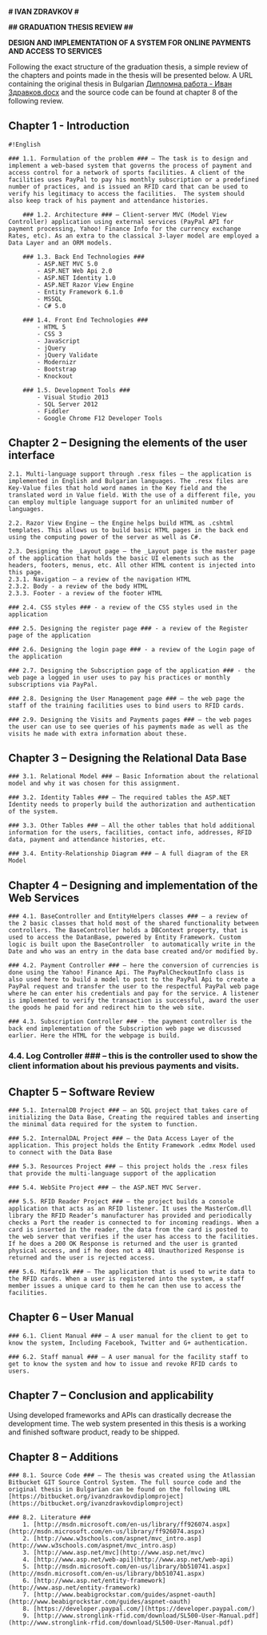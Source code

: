 **# IVAN ZDRAVKOV  #**

**## GRADUATION THESIS REVIEW ##**

**DESIGN AND IMPLEMENTATION OF A SYSTEM FOR ONLINE PAYMENTS AND ACCESS TO SERVICES**

Following the exact structure of the graduation thesis, a simple review of the chapters and points made in the thesis will be presented below. A URL containing the original thesis in Bulgarian [Дипломна работа - Иван Здравков.docx](https://bitbucket.org/ivanzdravkovdiplomproject/diplom-project/src/a65674b14aee1b2be7742553484562b447e7fca8/%D0%94%D0%B8%D0%BF%D0%BB%D0%BE%D0%BC%D0%BD%D0%B0%20%D1%80%D0%B0%D0%B1%D0%BE%D1%82%D0%B0%20-%20%D0%98%D0%B2%D0%B0%D0%BD%20%D0%97%D0%B4%D1%80%D0%B0%D0%B2%D0%BA%D0%BE%D0%B2.docx?at=develop) and the source code can be found at chapter 8 of the following review.

## Chapter 1 - Introduction ##
    
```
#!English

### 1.1. Formulation of the problem ### – The task is to design and implement a web-based system that governs the process of payment and access control for a network of sports facilities. A client of the facilities uses PayPal to pay his monthly subscription or a predefined number of practices, and is issued an RFID card that can be used to verify his legitimacy to access the facilities.  The system should also keep track of his payment and attendance histories.

    ### 1.2. Architecture ### – Client-server MVC (Model View Controller) application using external services (PayPal API for payment processing, Yahoo! Finance Info for the currency exchange Rates, etc). As an extra to the classical 3-layer model are employed a Data Layer and an ORM models.

    ### 1.3. Back End Technologies ### 
        - ASP.NET MVC 5.0
        - ASP.NET Web Api 2.0
        - ASP.NET Identity 1.0
        - ASP.NET Razor View Engine
        - Entity Framework 6.1.0
        - MSSQL
        - C# 5.0

    ### 1.4. Front End Technologies ### 
        - HTML 5
        - CSS 3
        - JavaScript 
        - jQuery
        - jQuery Validate
        - Modernizr
        - Bootstrap
        - Knockout

    ### 1.5. Development Tools ### 
        - Visual Studio 2013
        - SQL Server 2012
        - Fiddler
        - Google Chrome F12 Developer Tools
```


## Chapter 2 – Designing the elements of the user interface ##

    2.1. Multi-language support through .resx files – the application is implemented in English and Bulgarian languages. The .resx files are Key-Value files that hold word names in the Key field and the translated word in Value field. With the use of a different file, you can employ multiple language support for an unlimited number of languages.

    2.2. Razor View Engine – the Engine helps build HTML as .cshtml templates. This allows us to build basic HTML pages in the back end using the computing power of the server as well as C#.

    2.3. Designing the _Layout page – the _Layout page is the master page of the application that holds the basic UI elements such as the headers, footers, menus, etc. All other HTML content is injected into this page.
	2.3.1. Navigation – a review of the navigation HTML 
	2.3.2. Body - a review of the body HTML
	2.3.3. Footer - a review of the footer HTML

    ### 2.4. CSS styles ### - a review of the CSS styles used in the application

    ### 2.5. Designing the register page ### - a review of the Register page of the application

    ### 2.6. Designing the login page ### - a review of the Login page of the application

    ### 2.7. Designing the Subscription page of the application ### - the web page a logged in user uses to pay his practices or monthly subscriptions via PayPal.

    ### 2.8. Designing the User Management page ### – the web page the staff of the training facilities uses to bind users to RFID cards.

    ### 2.9. Designing the Visits and Payments pages ### – the web pages the user can use to see queries of his payments made as well as the visits he made with extra information about these.


## Chapter 3 – Designing the Relational Data Base ##

    ### 3.1. Relational Model ### – Basic Information about the relational model and why it was chosen for this assignment.

    ### 3.2. Identity Tables ### – The required tables the ASP.NET Identity needs to properly build the authorization and authentication of the system.

    ### 3.3. Other Tables ### – All the other tables that hold additional information for the users, facilities, contact info, addresses, RFID data, payment and attendance histories, etc.

    ### 3.4. Entity-Relationship Diagram ### – A full diagram of the ER Model

## Chapter 4 – Designing and implementation of the Web Services ##

    ### 4.1. BaseController and EntityHelpers classes ### – a review of the 2 basic classes that hold most of the shared functionality between controllers. The BaseController holds a DBContext property, that is used to access the DatanBase, powered by Entity Framework. Custom logic is built upon the BaseController  to automatically write in the Date and who was an entry in the data base created and/or modified by. 

    ### 4.2. Payment Controller ### – here the conversion of currencies is done using the Yahoo! Finance Api. The PayPalCheckoutInfo class is also used here to build a model to post to the PayPal Api to create a PayPal request and transfer the user to the respectful PayPal web page where he can enter his credentials and pay for the service. A listener is implemented to verify the transaction is successful, award the user the goods he paid for and redirect him to the web site.

    ### 4.3. Subscription Controller ### - the payment controller is the back end implementation of the Subscription web page we discussed earlier. Here the HTML for the webpage is build. 

   ###  4.4. Log Controller ### – this is the controller used to show the client information about his previous payments and visits.
	

## Chapter 5 – Software Review ## 

    ### 5.1. InternalDB Project ### – an SQL project that takes care of initializing the Data Base, Creating the required tables and inserting the minimal data required for the system to function. 

    ### 5.2. InternalDAL Project ### – the Data Access Layer of the application. This project holds the Entity Framework .edmx Model used to connect with the Data Base

    ### 5.3. Resources Project ### – this project holds the .resx files that provide the multi-language support of the application

    ### 5.4. WebSite Project ### – the ASP.NET MVC Server. 

    ### 5.5. RFID Reader Project ### – the project builds a console application that acts as an RFID listener. It uses the MasterCom.dll library the RFID Reader’s manufacturer has provided and periodically checks a Port the reader is connected to for incoming readings. When a card is inserted in the reader, the data from the card is posted to the web server that verifies if the user has access to the facilities. If he does a 200 OK Response is returned and the user is granted physical access, and if he does not a 401 Unauthorized Response is returned and the user is rejected access.
	
    ### 5.6. Mifare1k ### – The application that is used to write data to the RFID cards. When a user is registered into the system, a staff member issues a unique card to them he can then use to access the facilities.



## Chapter 6 – User Manual ##

    ### 6.1. Client Manual ### – A user manual for the client to get to know the system, Including Facebook, Twitter and G+ authentication. 

    ### 6.2. Staff manual ### – A user manual for the facility staff to get to know the system and how to issue and revoke RFID cards to users.



## Chapter 7 – Conclusion and applicability ##

Using developed frameworks and APIs can drastically decrease the development time. The web system presented in this thesis is a working and finished software product, ready to be shipped. 



## Chapter 8 – Additions ##

    ### 8.1. Source Code ### – The thesis was created using the Atlassian Bitbucket GIT Source Control System. The full source code and the original thesis in Bulgarian can be found on the following URL [https://bitbucket.org/ivanzdravkovdiplomproject](https://bitbucket.org/ivanzdravkovdiplomproject)

    ### 8.2. Literature ###
        1. [http://msdn.microsoft.com/en-us/library/ff926074.aspx](http://msdn.microsoft.com/en-us/library/ff926074.aspx)
        2. [http://www.w3schools.com/aspnet/mvc_intro.asp](http://www.w3schools.com/aspnet/mvc_intro.asp)
        3. [http://www.asp.net/mvc](http://www.asp.net/mvc)
        4. [http://www.asp.net/web-api](http://www.asp.net/web-api)
        5. [http://msdn.microsoft.com/en-us/library/bb510741.aspx](http://msdn.microsoft.com/en-us/library/bb510741.aspx)
        6. [http://www.asp.net/entity-framework](http://www.asp.net/entity-framework)
        7. [http://www.beabigrockstar.com/guides/aspnet-oauth](http://www.beabigrockstar.com/guides/aspnet-oauth)
        8. [https://developer.paypal.com/](https://developer.paypal.com/)
        9. [http://www.stronglink-rfid.com/download/SL500-User-Manual.pdf](http://www.stronglink-rfid.com/download/SL500-User-Manual.pdf)